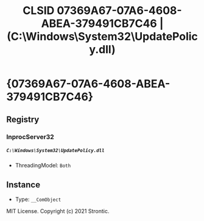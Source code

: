 ﻿---
title: "CLSID 07369A67-07A6-4608-ABEA-379491CB7C46 | (C:\\Windows\\System32\\UpdatePolicy.dll)"
excerpt: What is COM-Object CLSID 07369A67-07A6-4608-ABEA-379491CB7C46?
---

# {07369A67-07A6-4608-ABEA-379491CB7C46}


## Registry


### InprocServer32

##### `C:\Windows\System32\UpdatePolicy.dll`
* ThreadingModel: `Both`

## Instance

* Type: `__ComObject`

MIT License. Copyright (c) 2021 Strontic.


